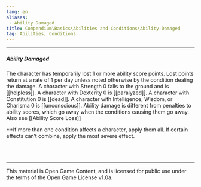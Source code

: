 ```yaml
---
lang: en
aliases:
 - Ability Damaged
title: Compendium\Basics\Abilities and Conditions\Ability Damaged
tag: Abilities, Conditions
---
```


---
##### Ability Damaged

The character has temporarily lost 1 or more ability score points. Lost points return at a rate of 1 per day unless noted otherwise by the condition dealing the damage. A character with Strength 0 falls to the ground and is [[helpless]]. A character with Dexterity 0 is [[paralyzed]]. A character with Constitution 0 is [[dead]]. A character with Intelligence, Wisdom, or Charisma 0 is [[unconscious]]. Ability damage is different from penalties to ability scores, which go away when the conditions causing them go away.  
Also see [[Ability Score Loss]]


**If more than one condition affects a character, apply them all. If certain effects can’t combine, apply the most severe effect.

<br><br>

---

This material is Open Game Content, and is licensed for public use under the terms of the Open Game License v1.0a.
